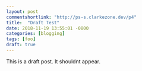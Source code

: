 ```yaml
---
layout: post
commentshortlink: "http://ps-s.clarkezone.dev/p4"
title:  "Draft Test"
date: 2018-11-19 13:55:01 -0800
categories: [blogging]
tags: [foo]
draft: true
---
```

This is a draft post.  It shouldnt appear.
